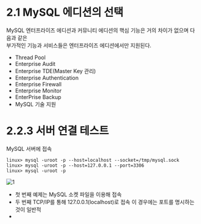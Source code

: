 # 2.1 MySQL 에디션의 선택
MySQL 엔터프라이즈 에디션과 커뮤니티 에디션의 핵심 기능은 거의 차이가 없으며 다음과 같은   
부가적인 기능과 서비스들은 엔터프라이즈 에디션에서만 지원된다.
- Thread Pool
- Enterprise Audit
- Enterprise TDE(Master Key 관리)
- Enterprise Authentication
- Enterprise Firewall
- Enterprise Monitor
- EnterPrise Backup
- MySQL 기술 지원


# 2.2.3 서버 연결 테스트
MySQL 서버에 접속
```
linux> mysql -uroot -p --host=localhost --socket=/tmp/mysql.sock
linux> mysql -uroot -p --host=127.0.0.1 --port=3306
linux> mysql -uroot -p 
```

![1](https://user-images.githubusercontent.com/98242564/206863855-031e3ecb-87bc-4787-ac10-0a06d2bc7b29.png)

- 첫 번째 예제는 MySQL 소켓 파일을 이용해 접속  
- 두 번째 TCP/IP를 통해 127.0.0.1(localhost)로 접속 이 경우에는 포트를 명시하는 것이 일반적
- 